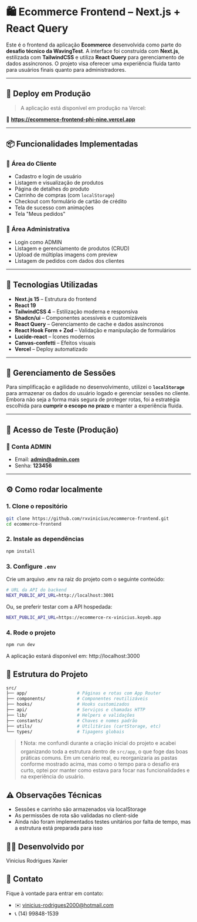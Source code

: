 # 🛍️ Ecommerce Frontend – Next.js + React Query

Este é o frontend da aplicação **Ecommerce** desenvolvida como parte do **desafio técnico da WavingTest**. A interface foi construída com **Next.js**, estilizada com **TailwindCSS** e utiliza **React Query** para gerenciamento de dados assíncronos. O projeto visa oferecer uma experiência fluida tanto para usuários finais quanto para administradores.

---

## 🚀 Deploy em Produção

> A aplicação está disponível em produção na Vercel:

🔗 **https://ecommerce-frontend-phi-nine.vercel.app**

---

## 📦 Funcionalidades Implementadas

### 👤 Área do Cliente

- Cadastro e login de usuário
- Listagem e visualização de produtos
- Página de detalhes do produto
- Carrinho de compras (com `localStorage`)
- Checkout com formulário de cartão de crédito
- Tela de sucesso com animações
- Tela "Meus pedidos"

### 🔐 Área Administrativa

- Login como ADMIN
- Listagem e gerenciamento de produtos (CRUD)
- Upload de múltiplas imagens com preview
- Listagem de pedidos com dados dos clientes

---

## 🔧 Tecnologias Utilizadas

- **Next.js 15** – Estrutura do frontend
- **React 19**
- **TailwindCSS 4** – Estilização moderna e responsiva
- **Shadcn/ui** – Componentes acessíveis e customizáveis
- **React Query** – Gerenciamento de cache e dados assíncronos
- **React Hook Form + Zod** – Validação e manipulação de formulários
- **Lucide-react** – Ícones modernos
- **Canvas-confetti** – Efeitos visuais
- **Vercel** – Deploy automatizado

---

## 💾 Gerenciamento de Sessões

Para simplificação e agilidade no desenvolvimento, utilizei o **`localStorage`** para armazenar os dados do usuário logado e gerenciar sessões no cliente.  
Embora não seja a forma mais segura de proteger rotas, foi a estratégia escolhida para **cumprir o escopo no prazo** e manter a experiência fluida.

---

## 🧪 Acesso de Teste (Produção)

### 👑 Conta ADMIN

- Email: **admin@admin.com**
- Senha: **123456**

---

## ⚙️ Como rodar localmente

### 1. Clone o repositório

```bash
git clone https://github.com/rxvinicius/ecommerce-frontend.git
cd ecommerce-frontend
```

### 2. Instale as dependências

```bash
npm install
```

### 3. Configure `.env`

Crie um arquivo .env na raiz do projeto com o seguinte conteúdo:

```bash
# URL da API do backend
NEXT_PUBLIC_API_URL=http://localhost:3001
```

Ou, se preferir testar com a API hospedada:

```bash
NEXT_PUBLIC_API_URL=https://ecommerce-rx-vinicius.koyeb.app
```

### 4. Rode o projeto

```bash
npm run dev
```

A aplicação estará disponível em: http://localhost:3000

## 📁 Estrutura do Projeto

```bash
src/
├── app/                   # Páginas e rotas com App Router
├── components/            # Componentes reutilizáveis
├── hooks/                 # Hooks customizados
├── api/                   # Serviços e chamadas HTTP
├── lib/                   # Helpers e validações
├── constants/             # Chaves e nomes padrão
├── utils/                 # Utilitários (cartStorage, etc)
└── types/                 # Tipagens globais
```

> ❗ Nota: me confundi durante a criação inicial do projeto e acabei organizando toda a estrutura dentro de `src/app`, o que foge das boas práticas comuns. Em um cenário real, eu reorganizaria as pastas conforme mostrado acima, mas como o tempo para o desafio era curto, optei por manter como estava para focar nas funcionalidades e na experiência do usuário.

## ⚠️ Observações Técnicas

- Sessões e carrinho são armazenados via localStorage
- As permissões de rota são validadas no client-side
- Ainda não foram implementados testes unitários por falta de tempo, mas a estrutura está preparada para isso

## 🙋‍♂️ Desenvolvido por

Vinicius Rodrigues Xavier

## 💬 Contato

Fique à vontade para entrar em contato:

- ✉️ vinicius-rodrigues2000@hotmail.com
- 📞 (14) 99848-1539
